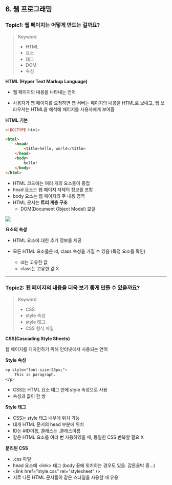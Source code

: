 ## 6. 웹 프로그래밍

### Topic1: 웹 페이지는 어떻게 만드는 걸까요?

> Keyword
>
> - HTML
> - 요소
> - 태그
> - DOM
> - 속성



**HTML (Hyper Text Markup Language)**

- 웹 페이지의 내용을 나타내는 언어

- 사용자가 웹 페이지를 요청하면 웹 서버는 페이지의 내용을 HTML로 보내고, 웹 브라우저는 HTML을 해석해 페이지를 사용자에게 보여줌



**HTML 기본**

``````html
<!DOCTYPE html>

<html>
    <head>
        <title>hello, world</title>
    </head>
    <body>
        hello!
    </body>
</html>
``````

- HTML 코드에는 여러 개의 요소들이 중첩
- head 요소는 웹 페이지 자체의 정보를 포함
- body 요소는 웹 페이지의 주 내용 영역
- HTML 문서는 **트리 계층 구조**
  - DOM(Document Object Model) 모델

<img src="https://user-images.githubusercontent.com/42233535/56449755-e6aed480-6358-11e9-8909-4fc084d2cc81.png">



**요소의 속성**

- HTML 요소에 대한 추가 정보를 제공

- 모든 HTML 요소들은 id, class 속성을 가질 수 있음 (특정 요소를 확인)
  - id는 고유한 값
  - class는 고유한 값 X



---

### Topic2: 웹 페이지의 내용을 더욱 보기 좋게 만들 수 있을까요?

> Keyword
>
> - CSS
> - style 속성
> - style 태그
> - CSS 형식 파일



**CSS(Cascading Style Sheets)**

웹 페이지를 디자인하기 위해 인터넷에서 사용되는 언어



**Style 속성**

``````css
<p style="font-size:28px;">
	This is paragraph.
</p>
``````

- CSS는 HTML 요소 태그 안에 style 속성으로 사용
- 속성과 값이 한 쌍



**Style 태그**

- CSS는 style 태그 내부에 위치 가능
- 대개 HTML 문서의 head 부분에 위치
- ID는 #ID이름, 클래스는 .클래스이름
- 같은 HTML 요소를 여러 번 사용하였을 때, 동일한 CSS 반복할 필요 X



**분리된 CSS**

- .css 파일
- head 요소에 \<link\> 태그 (body 끝에 위치하는 경우도 있음. 갑론을박 중...)
- \<link href="style.css" rel="stylesheet" />
- 서로 다른 HTML 문서들이 같은 스타일을 사용할 때 유용